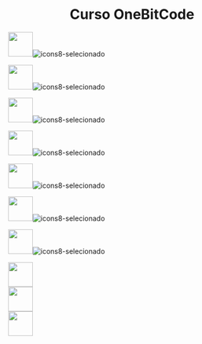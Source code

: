 <h1 align="center"> Curso OneBitCode</h1>
  <div>
  
  <img width="50" src="https://cdn.jsdelivr.net/gh/devicons/devicon/icons/html5/html5-original.svg"/>![icons8-selecionado](https://user-images.githubusercontent.com/113838517/207184745-e96f5a0e-878d-4a1c-85d8-8b0b71519b89.svg)
  
  </div>
  <div>
  
  <img width="50" src="https://cdn.jsdelivr.net/gh/devicons/devicon/icons/css3/css3-original.svg" />![icons8-selecionado](https://user-images.githubusercontent.com/113838517/207184745-e96f5a0e-878d-4a1c-85d8-8b0b71519b89.svg)
  
  </div>
  <div>
  
  <img width="50" src="https://cdn.jsdelivr.net/gh/devicons/devicon/icons/sass/sass-original.svg"/>![icons8-selecionado](https://user-images.githubusercontent.com/113838517/207184745-e96f5a0e-878d-4a1c-85d8-8b0b71519b89.svg)
  
  </div>
  <div>
  
  <img width="50" src="https://cdn.jsdelivr.net/gh/devicons/devicon/icons/bootstrap/bootstrap-original.svg" />![icons8-selecionado](https://user-images.githubusercontent.com/113838517/207184745-e96f5a0e-878d-4a1c-85d8-8b0b71519b89.svg)
  
  </div>
  <div>
  
  <img width="50" src="https://cdn.jsdelivr.net/gh/devicons/devicon/icons/javascript/javascript-original.svg"/>![icons8-selecionado](https://user-images.githubusercontent.com/113838517/207184745-e96f5a0e-878d-4a1c-85d8-8b0b71519b89.svg)
  
  </div>
  <div>
  
  <img width="50" src="https://cdn.jsdelivr.net/gh/devicons/devicon/icons/typescript/typescript-original.svg" />![icons8-selecionado](https://user-images.githubusercontent.com/113838517/207184745-e96f5a0e-878d-4a1c-85d8-8b0b71519b89.svg)
  
  </div>
  <div>
  
  <img width="50" src="https://cdn.jsdelivr.net/gh/devicons/devicon/icons/git/git-original.svg" />![icons8-selecionado](https://user-images.githubusercontent.com/113838517/207184745-e96f5a0e-878d-4a1c-85d8-8b0b71519b89.svg)
  
  </div>
  <div>
  
  <img width="50" src="https://cdn.jsdelivr.net/gh/devicons/devicon/icons/react/react-original.svg" />
  
  </div>
  <div>
  
  <img width="50" src="https://cdn.jsdelivr.net/gh/devicons/devicon/icons/nodejs/nodejs-original.svg" />
  
  </div>
   <div>
  
  <img width="50" src="https://cdn.jsdelivr.net/gh/devicons/devicon/icons/mongodb/mongodb-original.svg" />
  
  </div>
